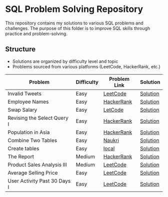 # SQL Problem Solving Repository

This repository contains my solutions to various SQL problems and challenges. The purpose of this folder is to improve SQL skills through practice and problem-solving.

## Structure

- Solutions are organized by difficulty level and topic
- Problems sourced from various platforms (LeetCode, HackerRank, etc.)

| Problem                      | Difficulty | Problem Link                                                                          | Solution                                       |
| ---------------------------- | ---------- | ------------------------------------------------------------------------------------- | ---------------------------------------------- |
| Invalid Tweets               | Easy       | [LeetCode](https://leetcode.com/problems/invalid-tweets/)                             | [Solution](./invalid-tweets.sql)               |
| Employee Names               | Easy       | [HackerRank](https://www.hackerrank.com/challenges/name-of-employees/problem)         | [Solution](./Employee-names.sql)               |
| Swap Salary                  | Easy       | [LetCode](https://leetcode.com/problems/swap-salary/)                                 | [Solution](./swap-salary.sql)                  |
| Revising the Select Query I  | Easy       | [HackerRank](https://www.hackerrank.com/challenges/revising-the-select-query/problem) | [Solution](./Revising-the-Select-Query-I.sql)  |
| Population in Asia           | Easy       | [HackerRank](https://www.hackerrank.com/challenges/asian-population/problem)          | [Solution](./asian-population.sql)             |
| Combine Two Tables           | Easy       | [Naukri](https://www.naukri.com/code360/problems/combine-two-tables_2110759)          | [Solution](./Combine-Two-Tables.sql)           |
| Create tables                | Easy       | [local](./create-tables.png)                                                          | [Solution](./create-tables.sql)                |
| The Report                   | Medium     | [HackerRank](https://www.hackerrank.com/challenges/the-report/problem)                | [Solution](./The-Report.sql)                   |
| Product Sales Analysis III   | Medium     | [LeetCode](https://leetcode.com/problems/product-sales-analysis-iii)                  | [Solution](./product-sales-analysis-iii.sql)   |
| Average Selling Price        | Easy       | [LeetCode](https://leetcode.com/problems/average-selling-price)                       | [Solution](./average-selling-price.sql)        |
| User Activity Past 30 Days I | Easy       | [LeetCode](https://leetcode.com/problems/user-activity-for-the-past-30-days-i)        | [Solution](./User-Activity-Past-30-Days-I.sql) |
